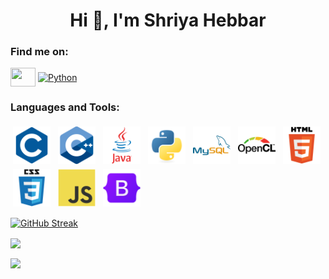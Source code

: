 <h1 align="center">Hi 👋, I'm Shriya Hebbar</h1>
<h3 align="center"></h3>

<h3 align="left">Find me on:</h3>
<p align="left">
<a href="https://linkedin.com/in/shriya-hebbar-676870238" target="blank"><img align="center" src="https://raw.githubusercontent.com/rahuldkjain/github-profile-readme-generator/master/src/images/icons/Social/linked-in-alt.svg" height="30" width="40" /></a>
<a href="mailto:sshriyahebbar@gmail.com"><img align="center" src="https://cdn.jsdelivr.net/npm/simple-icons@v3/icons/gmail.svg" alt="Python" height="30" width="40" /></a>
</p>

<h3 align="left">Languages and Tools:</h3>
<p align="left">
<img src="https://github.com/devicons/devicon/blob/master/icons/c/c-plain.svg" alt="C" height="60" style="vertical-align:top; margin:4px">
<img src="https://github.com/devicons/devicon/blob/master/icons/cplusplus/cplusplus-original.svg" alt="C++" height="60" style="vertical-align:top; margin:4px">
<img src="https://github.com/devicons/devicon/blob/master/icons/java/java-original-wordmark.svg" alt="Java" height="60" style="vertical-align:top; margin:4px">
<img src="https://github.com/devicons/devicon/blob/master/icons/python/python-original.svg" alt="Python" height="60" style="vertical-align:top; margin:4px">
<img src="https://github.com/devicons/devicon/blob/master/icons/mysql/mysql-original-wordmark.svg" alt="MySQL" height="60" style="vertical-align:top; margin:4px">
<img src="https://github.com/devicons/devicon/blob/master/icons/opencl/opencl-original.svg" alt="OpenCL" height="60" style="vertical-align:top; margin:4px">
<img src="https://github.com/devicons/devicon/blob/master/icons/html5/html5-original-wordmark.svg" alt="HTML5" height="60" style="vertical-align:top; margin:4px">
<img src="https://github.com/devicons/devicon/blob/master/icons/css3/css3-original-wordmark.svg" alt="CSS" height="60" style="vertical-align:top; margin:4px">
<img src="https://github.com/devicons/devicon/blob/master/icons/javascript/javascript-original.svg" alt="Javascript" height="60" style="vertical-align:top; margin:4px">
<img src="https://github.com/devicons/devicon/blob/master/icons/bootstrap/bootstrap-original.svg" alt="Bootstrap" height="60" style="vertical-align:top; margin:4px">
</p>

[![GitHub Streak](http://github-readme-streak-stats.herokuapp.com?user=hebbarshriya)](https://git.io/streak-stats)

<p><a href="https://github.com/anuraghazra/github-readme-stats"><img height=200 align="center" src="https://github-readme-stats.vercel.app/api?username=hebbarshriya" /></a></p>

<p><a href="https://github.com/anuraghazra/convoychat"><img height=200 align="center" src="https://github-readme-stats.vercel.app/api/top-langs?username=hebbarshriya&layout=compact&langs_count=8&card_width=320" /></a></p>
